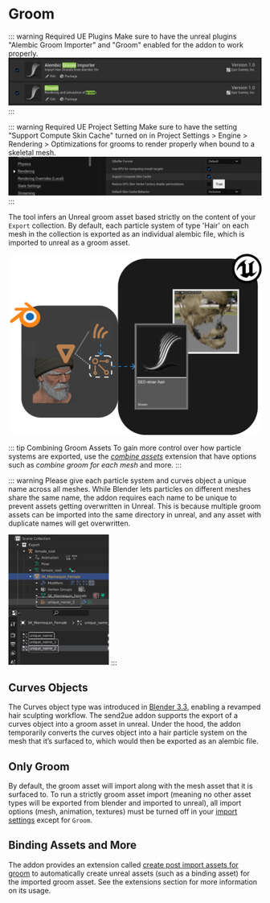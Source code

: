# Groom

::: warning Required UE Plugins
Make sure to have the unreal plugins "Alembic Groom Importer" and "Groom" enabled for the addon to work properly.
![3](./images/groom/3.png)
:::

::: warning Required UE Project Setting
Make sure to have the setting "Support Compute Skin Cache" turned on in Project Settings > Engine > Rendering > Optimizations for grooms to render properly when bound to a skeletal mesh.
![3](./images/groom/4.png)
:::

The tool infers an Unreal groom asset based strictly on the content of your `Export` collection. By default, each
particle system of type 'Hair' on each mesh in the collection is exported as an individual alembic file, which is
imported to unreal as a groom asset.

![1](./images/groom/1.png)

::: tip Combining Groom Assets
To gain more control over how particle systems are exported, use the [_combine assets_](/extensions/combine-assets.html)
extension that have options such as _combine groom for each mesh_ and more.
:::

::: warning
Please give each particle system and curves object a unique name across all meshes. While Blender lets particles on
different meshes share the same name, the addon requires each name to be unique to prevent assets getting overwritten
in Unreal. This is because multiple groom assets can be imported into the same directory in unreal, and any
asset with duplicate names will get overwritten.

<img src="./images/groom/2.png" alt="drawing" width="200"/>
:::

## Curves Objects

The Curves object type was introduced in [Blender 3.3](https://www.blender.org/download/releases/3-3/), enabling a revamped hair sculpting workflow. The send2ue addon
supports the export of a curves object into a groom asset in unreal. Under the hood, the addon temporarily converts
the curves object into a hair particle system on the mesh that it’s surfaced to, which would then be exported as an alembic file.

## Only Groom

By default, the groom asset will import along with the mesh asset that it is surfaced to. To run a strictly groom asset
import (meaning no other asset types will be exported from blender and imported to unreal), all import options (mesh,
animation, textures) must be turned off in your [import settings](/settings/import.html) except for `Groom`.

## Binding Assets and More

The addon provides an extension called [create post import assets for groom](/extensions/create-post-import-groom-assets.html)
to automatically create unreal assets (such as a binding asset) for the imported groom asset. See the extensions section
for more information on its usage.
